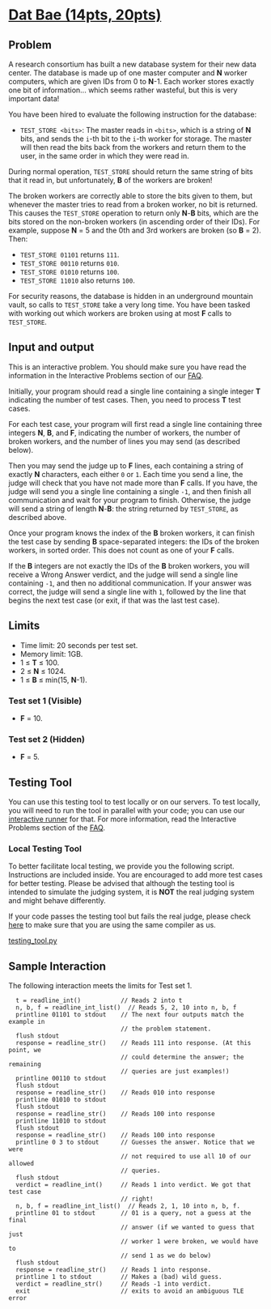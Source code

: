 #   [Dat Bae (14pts, 20pts)](https://codingcompetitions.withgoogle.com/codejam/round/0000000000051705/00000000000881de)

##  Problem
A research consortium has built a new database system for their new data center. The database is made up of one master computer and **N** worker computers, which are given IDs from 0 to **N**-1. Each worker stores exactly one bit of information... which seems rather wasteful, but this is very important data!

You have been hired to evaluate the following instruction for the database:

* `TEST_STORE <bits>`: The master reads in `<bits>`, which is a string of **N** bits, and sends the `i`-th bit to the `i`-th worker for storage. The master will then read the bits back from the workers and return them to the user, in the same order in which they were read in.

During normal operation, `TEST_STORE` should return the same string of bits that it read in, but unfortunately, **B** of the workers are broken!

The broken workers are correctly able to store the bits given to them, but whenever the master tries to read from a broken worker, no bit is returned. This causes the `TEST_STORE` operation to return only **N**-**B** bits, which are the bits stored on the non-broken workers (in ascending order of their IDs). For example, suppose **N** = 5 and the 0th and 3rd workers are broken (so **B** = 2). Then:

* `TEST_STORE 01101` returns `111`.
* `TEST_STORE 00110` returns `010`.
* `TEST_STORE 01010` returns `100`.
* `TEST_STORE 11010` also returns `100`.

For security reasons, the database is hidden in an underground mountain vault, so calls to `TEST_STORE` take a very long time. You have been tasked with working out which workers are broken using at most **F** calls to `TEST_STORE`.

##  Input and output
This is an interactive problem. You should make sure you have read the information in the Interactive Problems section of our [FAQ](https://codingcompetitions.withgoogle.com/codejam/faq).

Initially, your program should read a single line containing a single integer **T** indicating the number of test cases. Then, you need to process **T** test cases.

For each test case, your program will first read a single line containing three integers **N**, **B**, and **F**, indicating the number of workers, the number of broken workers, and the number of lines you may send (as described below).

Then you may send the judge up to **F** lines, each containing a string of exactly **N** characters, each either `0` or `1`. Each time you send a line, the judge will check that you have not made more than **F** calls. If you have, the judge will send you a single line containing a single `-1`, and then finish all communication and wait for your program to finish. Otherwise, the judge will send a string of length **N**-**B**: the string returned by `TEST_STORE`, as described above.

Once your program knows the index of the **B** broken workers, it can finish the test case by sending **B** space-separated integers: the IDs of the broken workers, in sorted order. This does not count as one of your **F** calls.

If the **B** integers are not exactly the IDs of the **B** broken workers, you will receive a Wrong Answer verdict, and the judge will send a single line containing `-1`, and then no additional communication. If your answer was correct, the judge will send a single line with `1`, followed by the line that begins the next test case (or exit, if that was the last test case).

##  Limits
* Time limit: 20 seconds per test set.
* Memory limit: 1GB.
* 1 ≤ **T** ≤ 100.
* 2 ≤ **N** ≤ 1024.
* 1 ≤ **B** ≤ min(15, **N**-1).

### Test set 1 (Visible)
* **F** = 10.

### Test set 2 (Hidden)
* **F** = 5.

##  Testing Tool
You can use this testing tool to test locally or on our servers. To test locally, you will need to run the tool in parallel with your code; you can use our [interactive runner](https://storage.googleapis.com/coding-competitions.appspot.com/interactive_runner.py) for that. For more information, read the Interactive Problems section of the [FAQ](https://codingcompetitions.withgoogle.com/codejam/faq).

### Local Testing Tool
To better facilitate local testing, we provide you the following script. Instructions are included inside. You are encouraged to add more test cases for better testing. Please be advised that although the testing tool is intended to simulate the judging system, it is **NOT** the real judging system and might behave differently.

If your code passes the testing tool but fails the real judge, please check [here](https://code.google.com/codejam/resources/faq#language-details) to make sure that you are using the same compiler as us.

[testing_tool.py](testing_tool.py)

##  Sample Interaction
The following interaction meets the limits for Test set 1.
```
  t = readline_int()           // Reads 2 into t
  n, b, f = readline_int_list()  // Reads 5, 2, 10 into n, b, f
  printline 01101 to stdout    // The next four outputs match the example in
                               // the problem statement.
  flush stdout
  response = readline_str()    // Reads 111 into response. (At this point, we
                               // could determine the answer; the remaining
                               // queries are just examples!)
  printline 00110 to stdout
  flush stdout
  response = readline_str()    // Reads 010 into response
  printline 01010 to stdout
  flush stdout
  response = readline_str()    // Reads 100 into response
  printline 11010 to stdout
  flush stdout
  response = readline_str()    // Reads 100 into response
  printline 0 3 to stdout      // Guesses the answer. Notice that we were
                               // not required to use all 10 of our allowed
                               // queries.
  flush stdout
  verdict = readline_int()     // Reads 1 into verdict. We got that test case
                               // right!
  n, b, f = readline_int_list()  // Reads 2, 1, 10 into n, b, f.
  printline 01 to stdout       // 01 is a query, not a guess at the final
                               // answer (if we wanted to guess that just
                               // worker 1 were broken, we would have to
                               // send 1 as we do below)
  flush stdout
  response = readline_str()    // Reads 1 into response.
  printline 1 to stdout        // Makes a (bad) wild guess.
  verdict = readline_str()     // Reads -1 into verdict.
  exit                         // exits to avoid an ambiguous TLE error
```
